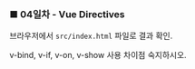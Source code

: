 <h3>■ 04일차 - Vue Directives</h3>

브라우저에서 `src/index.html` 파일로 결과 확인.

v-bind, v-if, v-on, v-show 사용 차이점 숙지하시오.
